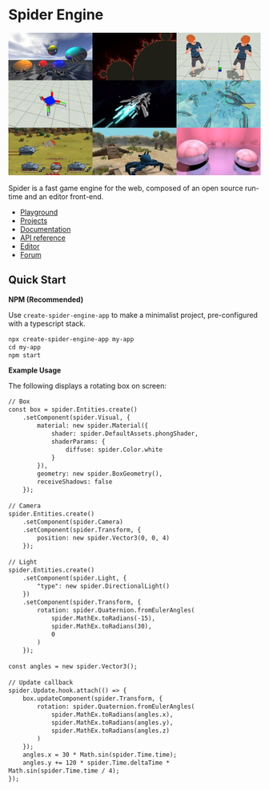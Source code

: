 Spider Engine
=============

![Thumbnails](https://raw.githubusercontent.com/aminere/spider-engine/master/docs/source/images/runtime.jpg)

Spider is a fast game engine for the web, composed of an open source run-time and an editor front-end.

* [Playground](https://playground.spiderengine.io)
* [Projects](https://spiderengine.io/projects)
* [Documentation](https://docs.spiderengine.io/) 
* [API reference](https://docs.spiderengine.io/api)
* [Editor](https://spiderengine.io/editor)
* [Forum](https://forum.spiderengine.io)

Quick Start
-----------

**NPM (Recommended)**

Use `create-spider-engine-app` to make a minimalist project, pre-configured with a typescript stack.

```
npx create-spider-engine-app my-app
cd my-app
npm start
```

**Example Usage**

The following displays a rotating box on screen:

```
// Box
const box = spider.Entities.create()
    .setComponent(spider.Visual, {
        material: new spider.Material({
            shader: spider.DefaultAssets.phongShader,
            shaderParams: {
                diffuse: spider.Color.white
            }
        }),
        geometry: new spider.BoxGeometry(),
        receiveShadows: false
    });

// Camera
spider.Entities.create()
    .setComponent(spider.Camera)
    .setComponent(spider.Transform, {
        position: new spider.Vector3(0, 0, 4)
    });

// Light
spider.Entities.create()
    .setComponent(spider.Light, {
        "type": new spider.DirectionalLight()
    })
    .setComponent(spider.Transform, {
        rotation: spider.Quaternion.fromEulerAngles(
            spider.MathEx.toRadians(-15),
            spider.MathEx.toRadians(30),
            0
        )
    });

const angles = new spider.Vector3();

// Update callback
spider.Update.hook.attach(() => {
    box.updateComponent(spider.Transform, {
        rotation: spider.Quaternion.fromEulerAngles(
            spider.MathEx.toRadians(angles.x),
            spider.MathEx.toRadians(angles.y),
            spider.MathEx.toRadians(angles.z)
        )
    });
    angles.x = 30 * Math.sin(spider.Time.time);
    angles.y += 120 * spider.Time.deltaTime * Math.sin(spider.Time.time / 4);
});

```
